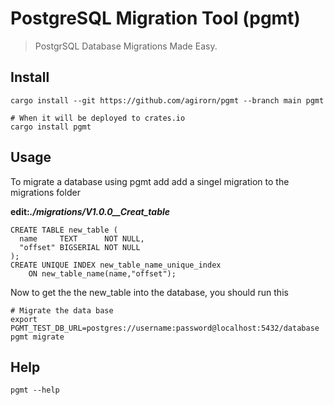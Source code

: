 # PostgreSQL Migration Tool (pgmt)

> PostgrSQL Database Migrations Made Easy.

## Install

```shell
cargo install --git https://github.com/agirorn/pgmt --branch main pgmt

# When it will be deployed to crates.io
cargo install pgmt
```

## Usage

To migrate a database using pgmt add add a singel migration to the migrations
folder

__edit:*./migrations/V1.0.0__Creat_table*__

```shell
CREATE TABLE new_table (
  name     TEXT      NOT NULL,
  "offset" BIGSERIAL NOT NULL
);
CREATE UNIQUE INDEX new_table_name_unique_index
    ON new_table_name(name,"offset");
```

Now to get the the new_table into the database, you should run this

```shell
# Migrate the data base
export PGMT_TEST_DB_URL=postgres://username:password@localhost:5432/database
pgmt migrate
```

## Help

```shell
pgmt --help
```
